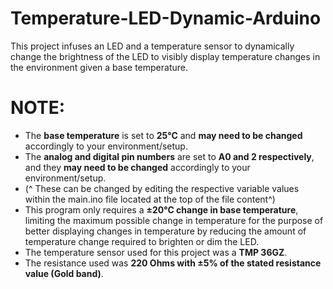 # Temperature-LED-Dynamic-Arduino

This project infuses an LED and a temperature sensor to dynamically change the brightness of the LED to visibly display temperature changes in the environment given a base temperature. 

# NOTE: 

- The **base temperature** is set to **25°C** and **may need to be changed** accordingly to your environment/setup.
- The **analog and digital pin numbers** are set to **A0 and 2 respectively**, and they **may need to be changed** accordingly to your environment/setup.
- (^ These can be changed by editing the respective variable values within the main.ino file located at the top of the file content^)
- This program only requires a **±20°C change in base temperature**, limiting the maximum possible change in temperature for the purpose of better displaying changes in temperature by reducing the amount of temperature change required to brighten or dim the LED.
- The temperature sensor used for this project was a **TMP 36GZ**.
- The resistance used was **220 Ohms with ±5% of the stated resistance value (Gold band)**.
